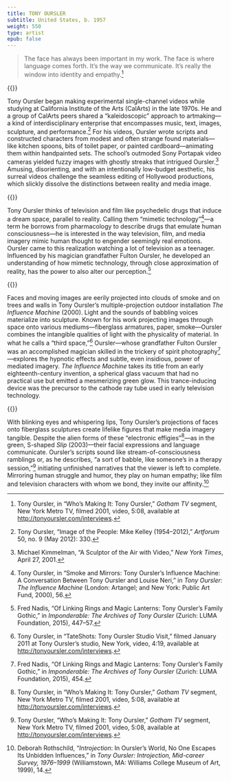 ```yaml
---
title: TONY OURSLER
subtitle: United States, b. 1957
weight: 550
type: artist
epub: false
---
```

> The face has always been important in my work. The face is where language
> comes forth. It’s the way we communicate. It’s really the window into
> identity and empathy.[^1]

{{<q-figure id="ourslerbannerimage">}}

Tony Oursler began making experimental single-channel videos while studying at California Institute of the Arts (CalArts) in the late 1970s. He and a group of CalArts peers shared a “kaleidoscopic” approach to artmaking—a kind of interdisciplinary enterprise that encompasses music, text, images, sculpture, and performance.[^2] For his videos, Oursler wrote scripts and constructed characters from modest and often strange found materials—like kitchen spoons, bits of toilet paper, or painted cardboard—animating them within handpainted sets. The school’s outmoded Sony Portapak video cameras yielded fuzzy images with ghostly streaks that intrigued Oursler.[^3] Amusing, disorienting, and with an intentionally low-budget aesthetic, his surreal videos challenge the seamless editing of Hollywood productions, which slickly dissolve the distinctions between reality and media image.

{{<q-figure id="oursler3a">}}

Tony Oursler thinks of television and film like psychedelic drugs that induce a dream space, parallel to reality. Calling them “mimetic technology”[^4]—a term he borrows from pharmacology to describe drugs that emulate human consciousness—he is interested in the way television, film, and media imagery mimic human thought to engender seemingly real emotions. Oursler came to this realization watching a lot of television as a teenager. Influenced by his magician grandfather Fulton Oursler, he developed an understanding of how mimetic technology, through close approximation of reality, has the power to also alter our perception.[^5]

{{<q-figure id="oursler4a">}}

Faces and moving images are eerily projected into clouds of smoke and on trees and walls in Tony Oursler’s multiple-projection outdoor installation *The Influence Machine* (2000). Light and the sounds of babbling voices materialize into sculpture. Known for his work projecting images through space onto various mediums—fiberglass armatures, paper, smoke—Oursler combines the intangible qualities of light with the physicality of material. In what he calls a “third space,”[^6] Oursler—whose grandfather Fulton Oursler was an accomplished magician skilled in the trickery of spirit photography[^7]—explores the hypnotic effects and subtle, even insidious, power of mediated imagery. *The Influence Machine* takes its title from an early eighteenth-century invention, a spherical glass vacuum that had no practical use but emitted a mesmerizing green glow. This trance-inducing device was the precursor to the cathode ray tube used in early television technology.

{{<q-figure id="oursler5a">}}

With blinking eyes and whispering lips, Tony Oursler’s projections of faces onto fiberglass sculptures create lifelike figures that make media imagery tangible. Despite the alien forms of these “electronic effigies”[^8]—as in the green, S-shaped *Slip* (2003)—their facial expressions and language communicate. Oursler’s scripts sound like stream-of-consciousness ramblings or, as he describes, “a sort of babble, like someone’s in a therapy session,”[^9] initiating unfinished narratives that the viewer is left to complete. Mirroring human struggle and humor, they play on human empathy; like film and television characters with whom we bond, they invite our affinity.[^10]

[^1]: Tony Oursler, in “Who’s Making It: Tony Oursler,” *Gotham TV* segment, New York Metro TV, filmed 2001, video, 5:08, available at http://tonyoursler.com/interviews.

[^2]: Tony Oursler, “Image of the People: Mike Kelley (1954–2012),” *Artforum* 50, no. 9 (May 2012): 330.

[^3]: Michael Kimmelman, “A Sculptor of the Air with Video,” *New York Times*, April 27, 2001.

[^4]: Tony Oursler, in “Smoke and Mirrors: Tony Oursler’s Influence Machine: A Conversation Between Tony Oursler and Louise Neri,” in *Tony Oursler: The Influence Machine* (London: Artangel; and New York: Public Art Fund, 2000), 56.

[^5]: Fred Nadis, “Of Linking Rings and Magic Lanterns: Tony Oursler’s Family Gothic,” in *Imponderable: The Archives of Tony Oursler* (Zurich: LUMA Foundation, 2015), 447–57.

[^6]: Tony Oursler, in “TateShots: Tony Oursler Studio Visit,” filmed January 2011 at Tony Oursler’s studio, New York, video, 4:19, available at http://tonyoursler.com/interviews.

[^7]: Fred Nadis, “Of Linking Rings and Magic Lanterns: Tony Oursler’s Family Gothic,” in *Imponderable: The Archives of Tony Oursler* (Zurich: LUMA Foundation, 2015), 454.

[^8]: Tony Oursler, in “Who’s Making It: Tony Oursler,” *Gotham TV* segment, New York Metro TV, filmed 2001, video, 5:08, available at http://tonyoursler.com/interviews.

[^9]: Tony Oursler, “Who’s Making It: Tony Oursler,” *Gotham TV* segment, New York Metro TV, filmed 2001, video, 5:08, available at http://tonyoursler.com/interviews.

[^10]: Deborah Rothschild, “*Introjection*: In Oursler’s World, No One Escapes Its Unbidden Influences,” in *Tony Oursler: Introjection, Mid-career Survey, 1976–1999* (Williamstown, MA: Williams College Museum of Art, 1999), 14.